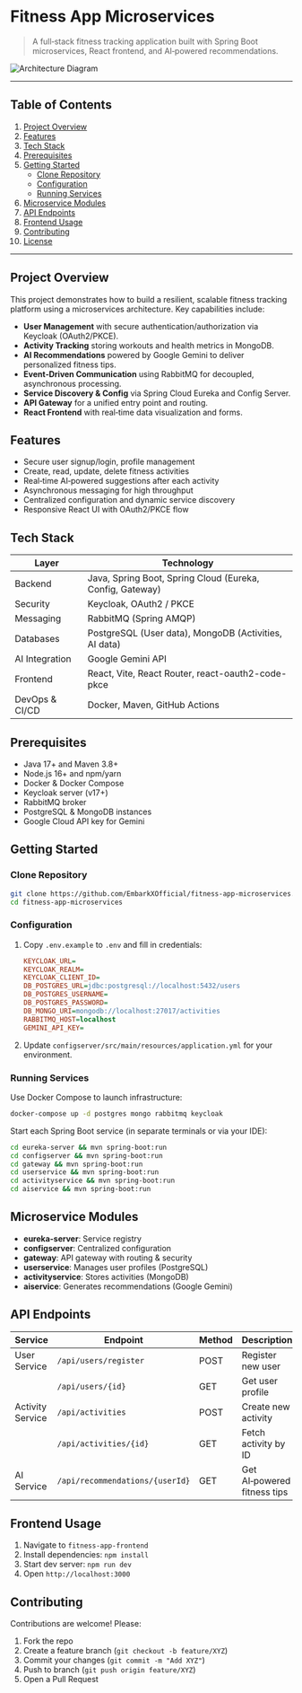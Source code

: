 # Fitness App Microservices

> A full‑stack fitness tracking application built with Spring Boot microservices, React frontend, and AI‑powered recommendations.

![Architecture Diagram](docs/architecture.png)

---

## Table of Contents
1. [Project Overview](#project-overview)
2. [Features](#features)
3. [Tech Stack](#tech-stack)
4. [Prerequisites](#prerequisites)
5. [Getting Started](#getting-started)
   - [Clone Repository](#clone-repository)
   - [Configuration](#configuration)
   - [Running Services](#running-services)
6. [Microservice Modules](#microservice-modules)
7. [API Endpoints](#api-endpoints)
8. [Frontend Usage](#frontend-usage)
9. [Contributing](#contributing)
10. [License](#license)

---

## Project Overview
This project demonstrates how to build a resilient, scalable fitness tracking platform using a microservices architecture. Key capabilities include:
- **User Management** with secure authentication/authorization via Keycloak (OAuth2/PKCE).
- **Activity Tracking** storing workouts and health metrics in MongoDB.
- **AI Recommendations** powered by Google Gemini to deliver personalized fitness tips.
- **Event‑Driven Communication** using RabbitMQ for decoupled, asynchronous processing.
- **Service Discovery & Config** via Spring Cloud Eureka and Config Server.
- **API Gateway** for a unified entry point and routing.
- **React Frontend** with real‑time data visualization and forms.

## Features
- Secure user signup/login, profile management
- Create, read, update, delete fitness activities
- Real‑time AI‑powered suggestions after each activity
- Asynchronous messaging for high throughput
- Centralized configuration and dynamic service discovery
- Responsive React UI with OAuth2/PKCE flow

## Tech Stack
| Layer           | Technology                   |
|-----------------|------------------------------|
| Backend         | Java, Spring Boot, Spring Cloud (Eureka, Config, Gateway) |
| Security        | Keycloak, OAuth2 / PKCE      |
| Messaging       | RabbitMQ (Spring AMQP)       |
| Databases       | PostgreSQL (User data), MongoDB (Activities, AI data) |
| AI Integration  | Google Gemini API            |
| Frontend        | React, Vite, React Router, react-oauth2-code-pkce |
| DevOps & CI/CD  | Docker, Maven, GitHub Actions |

## Prerequisites
- Java 17+ and Maven 3.8+
- Node.js 16+ and npm/yarn
- Docker & Docker Compose
- Keycloak server (v17+)
- RabbitMQ broker
- PostgreSQL & MongoDB instances
- Google Cloud API key for Gemini

## Getting Started

### Clone Repository
```bash
git clone https://github.com/EmbarkXOfficial/fitness-app-microservices.git
cd fitness-app-microservices
```

### Configuration
1. Copy `.env.example` to `.env` and fill in credentials:
   ```ini
   KEYCLOAK_URL=
   KEYCLOAK_REALM=
   KEYCLOAK_CLIENT_ID=
   DB_POSTGRES_URL=jdbc:postgresql://localhost:5432/users
   DB_POSTGRES_USERNAME=
   DB_POSTGRES_PASSWORD=
   DB_MONGO_URI=mongodb://localhost:27017/activities
   RABBITMQ_HOST=localhost
   GEMINI_API_KEY=
   ```
2. Update `configserver/src/main/resources/application.yml` for your environment.

### Running Services
Use Docker Compose to launch infrastructure:
```bash
docker-compose up -d postgres mongo rabbitmq keycloak
```

Start each Spring Boot service (in separate terminals or via your IDE):
```bash
cd eureka-server && mvn spring-boot:run
cd configserver && mvn spring-boot:run
cd gateway && mvn spring-boot:run
cd userservice && mvn spring-boot:run
cd activityservice && mvn spring-boot:run
cd aiservice && mvn spring-boot:run
```

## Microservice Modules
- **eureka-server**: Service registry
- **configserver**: Centralized configuration
- **gateway**: API gateway with routing & security
- **userservice**: Manages user profiles (PostgreSQL)
- **activityservice**: Stores activities (MongoDB)
- **aiservice**: Generates recommendations (Google Gemini)

## API Endpoints
| Service         | Endpoint                         | Method | Description                         |
|-----------------|----------------------------------|--------|-------------------------------------|
| User Service    | `/api/users/register`            | POST   | Register new user                   |
|                 | `/api/users/{id}`                | GET    | Get user profile                    |
| Activity Service| `/api/activities`                | POST   | Create new activity                 |
|                 | `/api/activities/{id}`           | GET    | Fetch activity by ID                |
| AI Service      | `/api/recommendations/{userId}`  | GET    | Get AI‑powered fitness tips         |

## Frontend Usage
1. Navigate to `fitness-app-frontend`
2. Install dependencies: `npm install`
3. Start dev server: `npm run dev`
4. Open `http://localhost:3000`

## Contributing
Contributions are welcome! Please:
1. Fork the repo
2. Create a feature branch (`git checkout -b feature/XYZ`)
3. Commit your changes (`git commit -m "Add XYZ"`)
4. Push to branch (`git push origin feature/XYZ`)
5. Open a Pull Request

